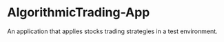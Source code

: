 # AlgorithmicTrading-App
 An application that applies stocks trading strategies in a test environment.
